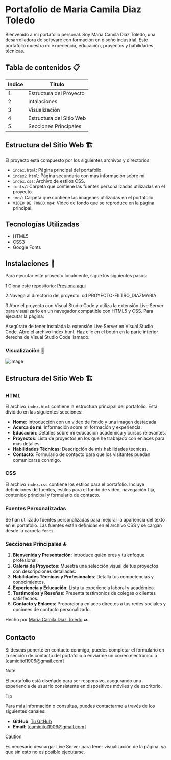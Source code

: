 # Portafolio de Maria Camila Diaz Toledo

Bienvenido a mi portafolio personal. Soy Maria Camila Diaz Toledo, una desarrolladora de software con formación en diseño industrial. Este portafolio muestra mi experiencia, educación, proyectos y habilidades técnicas.

## Tabla de contenidos 📋
| Indice | Titulo  |
|--|--|
| 1 | Estructura del Proyecto|
| 2 | Intalaciones |
| 3 | Visualizaciòn  |
| 4 | Estructura del Sitio Web |
| 5 | Secciones Principales |

## Estructura del Sitio Web 🏗️

El proyecto está compuesto por los siguientes archivos y directorios:

- `index.html`: Página principal del portafolio.
- `index2.html`: Página secundaria con más información sobre mí.
- `index.css`: Archivo de estilos CSS.
- `fonts/`: Carpeta que contiene las fuentes personalizadas utilizadas en el proyecto.
- `img/`: Carpeta que contiene las imágenes utilizadas en el portafolio.
- `VIDEO DE FONDO.mp4`: Video de fondo que se reproduce en la página principal.

## Tecnologías Utilizadas

- HTML5
- CSS3
- Google Fonts

## Instalaciones 🔧

Para ejecutar este proyecto localmente, sigue los siguientes pasos:

1.Clona este repositorio: [Presiona aqui](https://github.com/CamilaDiazToledo/PORTAFOLIO)

2.Navega al directorio del proyecto: cd PROYECTO-FILTRO_DIAZMARIA

3.Abre el proyecto con Visual Studio Code y utiliza la extensión Live Server para visualizarlo en un navegador compatible con HTML5 y CSS. Para ejecutar la página:

Asegúrate de tener instalada la extensión Live Server en Visual Studio Code.
Abre el archivo index.html.
Haz clic en el botón en la parte inferior derecha de Visual Studio Code llamado.

### Visualizaciòn :eyes: 
![image](https://github.com/user-attachments/assets/aa54d026-297a-4db6-a531-b996edbb392e)


## Estructura del Sitio Web 🏗️

### HTML

El archivo `index.html` contiene la estructura principal del portafolio. Está dividido en las siguientes secciones:

- **Home**: Introducción con un video de fondo y una imagen destacada.
- **Acerca de mí**: Información sobre mi formación y experiencia.
- **Educación**: Detalles sobre mi educación académica y cursos relevantes.
- **Proyectos**: Lista de proyectos en los que he trabajado con enlaces para más detalles.
- **Habilidades Técnicas**: Descripción de mis habilidades técnicas.
- **Contacto**: Formulario de contacto para que los visitantes puedan comunicarse conmigo.

### CSS

El archivo `index.css` contiene los estilos para el portafolio. Incluye definiciones de fuentes, estilos para el fondo de video, navegación fija, contenido principal y formulario de contacto.

### Fuentes Personalizadas

Se han utilizado fuentes personalizadas para mejorar la apariencia del texto en el portafolio. Las fuentes están definidas en el archivo CSS y se cargan desde la carpeta `fonts`.

### Secciones Principales :top:

1. **Bienvenida y Presentación**: Introduce quién eres y tu enfoque profesional.
2. **Galería de Proyectos**: Muestra una selección visual de tus proyectos con descripciones detalladas.
3. **Habilidades Técnicas y Profesionales**: Detalla tus competencias y conocimientos.
4. **Experiencia y Educación**: Lista tu experiencia laboral y académica.
5. **Testimonios y Reseñas**: Presenta testimonios de colegas o clientes satisfechos.
6. **Contacto y Enlaces**: Proporciona enlaces directos a tus redes sociales y opciones de contacto personalizado.

Hecho por [Maria Camila Dìaz Toledo](https://github.com/CamilaDiazToledo) ✒️

## Contacto

Si deseas ponerte en contacto conmigo, puedes completar el formulario en la sección de contacto del portafolio o enviarme un correo electrónico a [camiditol1906@gmail.com]


> [!NOTE]
> El portafolio está diseñado para ser responsivo, asegurando una experiencia de usuario consistente en dispositivos móviles y de escritorio.

> [!TIP]
> Para más información o consultas, puedes contactarme a través de los siguientes canales:


- **GitHub**: [Tu GitHub](https://github.com/CamilaDiazToledo)
- **Email**: [camiditol1906@gmail.com]

> [!CAUTION]
> Es necesario descargar Live Server para tener visualización de la página, ya que sin esto no es posible ejecutarse.

